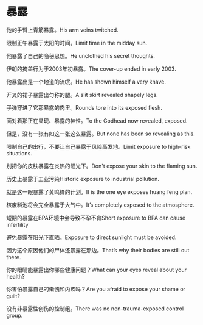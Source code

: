 # 暴露

<p><span class="chinese">他的手臂上青筋暴露。</span><span class="english">His arm veins twitched.</span></p>

<p><span class="chinese">限制正午暴露于太阳的时间。</span><span class="english">Limit time in the midday sun.</span></p>

<p><span class="chinese">他暴露了自己的隐秘思想。</span><span class="english">He unclothed his secret thoughts.</span></p>

<p><span class="chinese">伊朗的掩盖行为于2003年初暴露。</span><span class="english">The cover-up ended in early 2003.</span></p>

<p><span class="chinese">他暴露出是一个地道的流氓。</span><span class="english">He has shown himself a very knave.</span></p>

<p><span class="chinese">开叉的裙子暴露出匀称的腿。</span><span class="english">A slit skirt revealed shapely legs.</span></p>

<p><span class="chinese">子弹穿进了它那暴露的肉里。</span><span class="english">Rounds tore into its exposed flesh.</span></p>

<p><span class="chinese">面对着那正在显现、暴露的神性。</span><span class="english">To the Godhead now revealed, exposed.</span></p>

<p><span class="chinese">但是，没有一张有如这一张这么暴露。</span><span class="english">But none has been so revealing as this.</span></p>

<p><span class="chinese">限制自己的出行，不要让自己暴露于风险高发地。</span><span class="english">Limit exposure to high-risk situations.</span></p>

<p><span class="chinese">别把你的皮肤暴露在炎热的阳光下。</span><span class="english">Don't expose your skin to the flaming sun.</span></p>

<p><span class="chinese">历史上暴露于工业污染</span><span class="english">Historic exposure to industrial pollution.</span></p>

<p><span class="chinese">就是这一眼暴露了黄鸣锋的计划。</span><span class="english">It is the one eye exposes huang feng plan.</span></p>

<p><span class="chinese">核废料池将会完全暴露于大气中。</span><span class="english">It’s completely exposed to the atmosphere.</span></p>

<p><span class="chinese">短期的暴露在BPA环境中会导致不孕不育</span><span class="english">Short exposure to BPA can cause infertility</span></p>

<p><span class="chinese">避免暴露在阳光下直晒。</span><span class="english">Exposure to direct sunlight must be avoided.</span></p>

<p><span class="chinese">因为这个原因他们的尸体还暴露在那边。</span><span class="english">That’s why their bodies are still out there.</span></p>

<p><span class="chinese">你的眼睛能暴露出你哪些健康问题？</span><span class="english">What can your eyes reveal about your health?</span></p>

<p><span class="chinese">你害怕暴露自己的惭愧和内疚吗？</span><span class="english">Are you afraid to expose your shame or guilt?</span></p>

<p><span class="chinese">没有非暴露性创伤的控制组。</span><span class="english">There was no non-trauma-exposed control group.</span></p>

